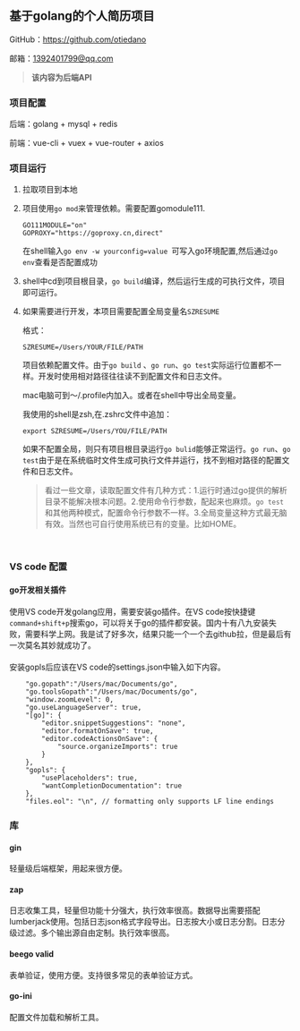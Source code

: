 ## 基于golang的个人简历项目

GitHub：https://github.com/otiedano

邮箱：1392401799@qq.com



> **该内容为后端API**



### 项目配置

后端：golang + mysql + redis

前端：vue-cli + vuex + vue-router + axios



### 项目运行

1. 拉取项目到本地

2. 项目使用```go mod```来管理依赖。需要配置gomodule111.

   ```
   GO111MODULE="on"
   GOPROXY="https://goproxy.cn,direct"
   ```

   在shell输入```go env -w yourconfig=value ```可写入go环境配置,然后通过```go env```查看是否配置成功

3. shell中cd到项目根目录，```go build```编译，然后运行生成的可执行文件，项目即可运行。

4. 如果需要进行开发，本项目需要配置全局变量名```SZRESUME```

   格式：

   ```
   SZRESUME=/Users/YOUR/FILE/PATH
   ```

   项目依赖配置文件。由于```go build``` 、```go run```、```go test```实际运行位置都不一样。开发时使用相对路径往往读不到配置文件和日志文件。

   mac电脑可到～/.profile内加入。或者在shell中导出全局变量。

   我使用的shell是zsh,在.zshrc文件中追加：

   ```
   export SZRESUME=/Users/YOU/FILE/PATH
   ```

   如果不配置全局，则只有项目根目录运行```go bulid```能够正常运行。```go run```、```go test```由于是在系统临时文件生成可执行文件并运行，找不到相对路径的配置文件和日志文件。

   > 看过一些文章，读取配置文件有几种方式：1.运行时通过go提供的解析目录不能解决根本问题。2.使用命令行参数，配起来也麻烦。```go test```和其他两种模式，配置命令行参数不一样。3.全局变量这种方式最无脑有效。当然也可自行使用系统已有的变量。比如HOME。

​     

### VS code 配置

#### go开发相关插件

使用VS code开发golang应用，需要安装go插件。在VS code按快捷键```command+shift+p```搜索go，可以将关于go的插件都安装。国内十有八九安装失败，需要科学上网。我是试了好多次，结果只能一个一个去github拉，但是最后有一次莫名其妙就成功了。

#### 

安装gopls后应该在VS code的settings.json中输入如下内容。

```
    "go.gopath":"/Users/mac/Documents/go",
    "go.toolsGopath":"/Users/mac/Documents/go",
    "window.zoomLevel": 0,
    "go.useLanguageServer": true,
    "[go]": {
        "editor.snippetSuggestions": "none",
        "editor.formatOnSave": true,
        "editor.codeActionsOnSave": {
            "source.organizeImports": true
        }
    },
    "gopls": {
        "usePlaceholders": true, 
        "wantCompletionDocumentation": true
    },
    "files.eol": "\n", // formatting only supports LF line endings
```



### 库

#### gin

轻量级后端框架，用起来很方便。

#### zap

日志收集工具，轻量但功能十分强大，执行效率很高。数据导出需要搭配lumberjack使用。包括日志json格式字段导出。日志按大小或日志分割。日志分级过滤。多个输出源自由定制。执行效率很高。

#### beego valid

表单验证，使用方便。支持很多常见的表单验证方式。

#### go-ini

配置文件加载和解析工具。



